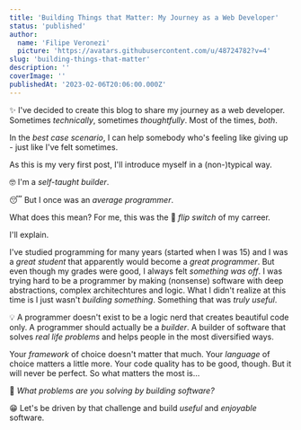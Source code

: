 ```yaml
---
title: 'Building Things that Matter: My Journey as a Web Developer'
status: 'published'
author:
  name: 'Filipe Veronezi'
  picture: 'https://avatars.githubusercontent.com/u/48724782?v=4'
slug: 'building-things-that-matter'
description: ''
coverImage: ''
publishedAt: '2023-02-06T20:06:00.000Z'
---
```


✨ I've decided to create this blog to share my journey as a web developer. Sometimes *technically*, sometimes *thoughtfully*. Most of the times, *both*.

In the *best case scenario*, I can help somebody who's feeling like giving up - just like I've felt sometimes.

As this is my very first post, I'll introduce myself in a (non-)typical way.

🤓 I'm a *self-taught builder*.

😴 But I once was an *average programmer*.

What does this mean? For me, this was the 🤯 *flip switch* of my carreer.

I'll explain.

I've studied programming for many years (started when I was 15) and I was a *great student* that apparently would become a *great programmer*. But even though my grades were good, I always felt *something was off*. I was trying hard to be a programmer by making (nonsense) software with deep abstractions, complex architechtures and logic. What I didn't realize at this time is I just wasn't *building something*. Something that was *truly useful*.

💡 A programmer doesn't exist to be a logic nerd that creates beautiful code only. A programmer should actually be a *builder*. A builder of software that solves *real life problems* and helps people in the most diversified ways.

Your *framework* of choice doesn't matter that much. Your *language* of choice matters a little more. Your code quality has to be good, though. But it will never be perfect. So what matters the most is…

🔧 *What problems are you solving by building software?*

😁 Let's be driven by that challenge and build *useful* and *enjoyable* software.

